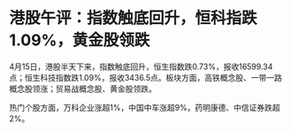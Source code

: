 # 港股午评：指数触底回升，恒科指跌1.09%，黄金股领跌

4月15日，港股半天下来，指数触底回升，恒生指数跌0.73%，报收16599.34点；恒生科技指数跌1.09%，报收3436.5点。板块方面，高铁概念股、一带一路概念股领涨；贸易战概念股、黄金股领跌。

热门个股方面，万科企业涨超1%，中国中车涨超9%，药明康德、中信证券跌超2%。

